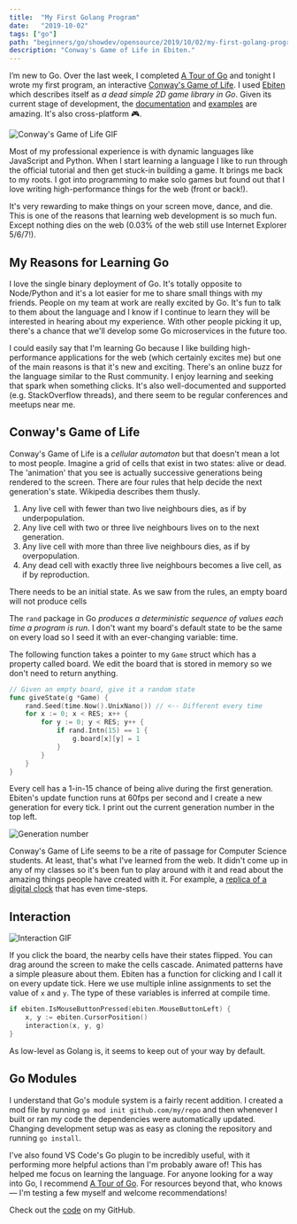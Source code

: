```yaml
---
title:  "My First Golang Program"
date:   "2019-10-02"
tags: ["go"]
path: "beginners/go/showdev/opensource/2019/10/02/my-first-golang-program.html"
description: "Conway's Game of Life in Ebiten."
---
```


I’m new to Go. Over the last week, I completed [A Tour of Go](https://tour.golang.org/welcome/1) and tonight I wrote my first program, an interactive [Conway's Game of Life](https://en.wikipedia.org/wiki/Conway%27s_Game_of_Life). I used [Ebiten](https://github.com/hajimehoshi/ebiten) which describes itself as *a dead simple 2D game library in Go*. Given its current stage of development, the [documentation](https://ebiten.org/) and [examples](https://github.com/hajimehoshi/ebiten/tree/master/examples) are amazing. It's also cross-platform 🎮.

![Conway's Game of Life GIF](conwaysgameoflife.gif)

Most of my professional experience is with dynamic languages like JavaScript and Python. When I start learning a language I like to run through the official tutorial and then get stuck-in building a game. It brings me back to my roots. I got into programming to make solo games but found out that I love writing high-performance things for the web (front or back!).

It's very rewarding to make things on your screen move, dance, and die. This is one of the reasons that learning web development is so much fun. Except nothing dies on the web (0.03% of the web still use Internet Explorer 5/6/7!).

## My Reasons for Learning Go

I love the single binary deployment of Go. It's totally opposite to Node/Python and it's a lot easier for me to share small things with my friends. People on my team at work are really excited by Go. It's fun to talk to them about the language and I know if I continue to learn they will be interested in hearing about my experience. With other people picking it up, there's a chance that we'll develop some Go microservices in the future too.

I could easily say that I'm learning Go because I like building high-performance applications for the web (which certainly excites me) but one of the main reasons is that it's new and exciting. There's an online buzz for the language similar to the Rust community. I enjoy learning and seeking that spark when something clicks. It's also well-documented and supported (e.g. StackOverflow threads), and there seem to be regular conferences and meetups near me.

## Conway's Game of Life

Conway's Game of Life is a _cellular automaton_ but that doesn't mean a lot to most people. Imagine a grid of cells that exist in two states: alive or dead. The 'animation' that you see is actually successive generations being rendered to the screen. There are four rules that help decide the next generation's state. Wikipedia describes them thusly.

1. Any live cell with fewer than two live neighbours dies, as if by underpopulation.
2. Any live cell with two or three live neighbours lives on to the next generation.
3. Any live cell with more than three live neighbours dies, as if by overpopulation.
4. Any dead cell with exactly three live neighbours becomes a live cell, as if by reproduction.

There needs to be an initial state. As we saw from the rules, an empty board will not produce cells

The `rand` package in Go _produces a deterministic sequence of values each time a program is run_. I don't want my board's default state to be the same on every load so I seed it with an ever-changing variable: time.

The following function takes a pointer to my `Game` struct which has a property called board. We edit the board that is stored in memory so we don't need to return anything.

```go
// Given an empty board, give it a random state
func giveState(g *Game) {
	rand.Seed(time.Now().UnixNano()) // <-- Different every time
	for x := 0; x < RES; x++ {
		for y := 0; y < RES; y++ {
			if rand.Intn(15) == 1 {
				g.board[x][y] = 1
			}
		}
	}
}
```

Every cell has a 1-in-15 chance of being alive during the first generation. Ebiten's update function runs at 60fps per second and I create a new generation for every tick. I print out the current generation number in the top left.

![Generation number](gennumber.png)

Conway's Game of Life seems to be a rite of passage for Computer Science students. At least, that's what I've learned from the web. It didn't come up in any of my classes so it's been fun to play around with it and read about the amazing things people have created with it. For example, a [replica of a digital clock](https://codegolf.stackexchange.com/a/111932) that has even time-steps.

## Interaction

![Interaction GIF](interaction.gif)

If you click the board, the nearby cells have their states flipped. You can drag around the screen to make the cells cascade. Animated patterns have a simple pleasure about them. Ebiten has a function for clicking and I call it on every update tick. Here we use multiple inline assignments to set the value of `x` and `y`. The type of these variables is inferred at compile time.

```go
if ebiten.IsMouseButtonPressed(ebiten.MouseButtonLeft) {
	x, y := ebiten.CursorPosition()
	interaction(x, y, g)
}
```

As low-level as Golang is, it seems to keep out of your way by default.

## Go Modules

I understand that Go's module system is a fairly recent addition. I created a mod file by running `go mod init github.com/my/repo` and then whenever I built or ran my code the dependencies were automatically updated. Changing development setup was as easy as cloning the repository and running `go install`.

I've also found VS Code's Go plugin to be incredibly useful, with it performing more helpful actions than I'm probably aware of! This has helped me focus on learning the language. For anyone looking for a way into Go, I recommend [A Tour of Go](https://tour.golang.org/welcome/1). For resources beyond that, who knows — I'm testing a few myself and welcome recommendations!

Check out the [code](https://github.com/healeycodes/conways-game-of-life) on my GitHub.
